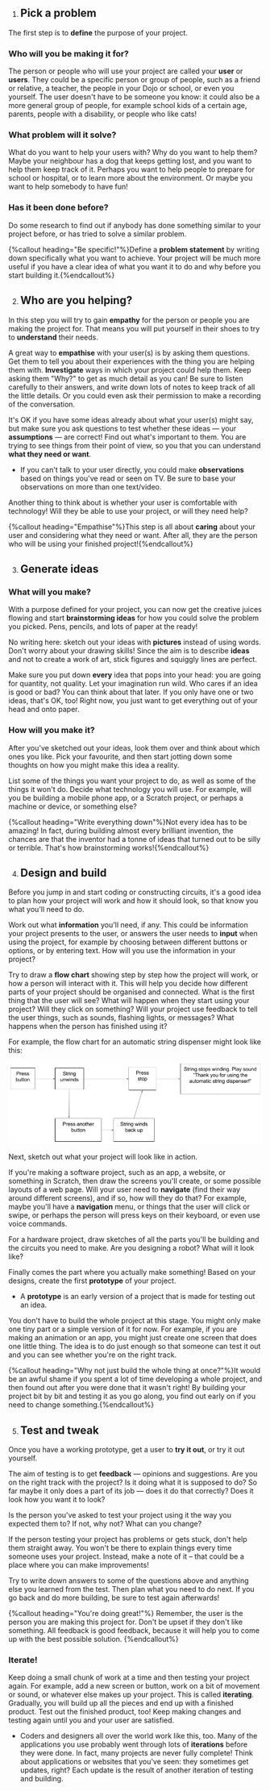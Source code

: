 1. ## Pick a problem

 The first step is to **define** the purpose of your project.

 ### Who will you be making it for?

 The person or people who will use your project are called your **user** or **users**. They could be a specific person or group of people, such as a friend or relative, a teacher, the people in your Dojo or school, or even you yourself. The user doesn't have to be someone you know: it could also be a more general group of people, for example school kids of a certain age, parents, people with a disability, or people who like cats!

 ### What problem will it solve?
 What do you want to help your users with? Why do you want to help them? Maybe your neighbour has a dog that keeps getting lost, and you want to help them keep track of it. Perhaps you want to help people to prepare for school or hospital, or to learn more about the environment. Or maybe you want to help somebody to have fun!

 ### Has it been done before?
 Do some research to find out if anybody has done something similar to your project before, or has tried to solve a similar problem. 
 
 {%callout heading="Be specific!"%}Define a <b>problem statement</b> by writing down specifically what you want to achieve. Your project will be much more useful if you have a clear idea of what you want it to do and why before you start building it.{%endcallout%}

2. ## Who are you helping?

 In this step you will try to gain **empathy** for the person or people you are making the project for. That means you will put yourself in their shoes to try to **understand** their needs. 

 A great way to **empathise** with your user(s) is by asking them questions. Get them to tell you about their experiences with the thing you are helping them with. **Investigate** ways in which your project could help them. Keep asking them "Why?" to get as much detail as you can! Be sure to listen carefully to their answers, and write down lots of notes to keep track of all the little details. Or you could even ask their permission to make a recording of the conversation.

 It's OK if you have some ideas already about what your user(s) might say, but make sure you ask questions to test whether these ideas — your **assumptions** — are correct! Find out what's important to them. You are trying to see things from their point of view, so you that you can understand **what they need or want**.

 * If you can't talk to your user directly, you could make **observations** based on things you've read or seen on TV. Be sure to base your observations on more than one text/video.

 Another thing to think about is whether your user is comfortable with technology! Will they be able to use your project, or will they need help?
 
 {%callout heading="Empathise"%}This step is all about <b>caring</b> about your user and considering what they need or want. After all, they are the person who will be using your finished project!{%endcallout%}
 
3. ## Generate ideas

 ### What will you make?
 With a purpose defined for your project, you can now get the creative juices flowing and start **brainstorming ideas** for how you could solve the problem you picked. Pens, pencils, and lots of paper at the ready! 
 
 No writing here: sketch out your ideas with **pictures** instead of using words. Don't worry about your drawing skills! Since the aim is to describe **ideas** and not to create a work of art, stick figures and squiggly lines are perfect.
 
 Make sure you put down **every** idea that pops into your head: you are going for quantity, not quality. Let your imagination run wild. Who cares if an idea is good or bad? You can think about that later. If you only have one or two ideas, that's OK, too! Right now, you just want to get everything out of your head and onto paper.

 ### How will you make it?
 After you've sketched out your ideas, look them over and think about which ones you like. Pick your favourite, and then start jotting down some thoughts on how you might make this idea a reality.

 List some of the things you want your project to do, as well as some of the things it won't do. Decide what technology you will use. For example, will you be building a mobile phone app, or a Scratch project, or perhaps a machine or device, or something else?
 
 {%callout heading="Write everything down"%}Not every idea has to be amazing! In fact, during building almost every brilliant invention, the chances are that the inventor had a tonne of ideas that turned out to be silly or terrible. That's how brainstorming works!{%endcallout%}

4. ## Design and build

 Before you jump in and start coding or constructing circuits, it's a good idea to plan how your project will work and how it should look, so that know you what you'll need to do. 

 Work out what **information** you'll need, if any. This could be information your project presents to the user, or answers the user needs to **input** when using the project, for example by choosing between different buttons or options, or by entering text. How will you use the information in your project?

 Try to draw a **flow chart** showing step by step how the project will work, or how a person will interact with it. This will help you decide how different parts of your project should be organised and connected. What is the first thing that the user will see? What will happen when they start using your project? Will they click on something? Will your project use feedback to tell the user things, such as sounds, flashing lights, or messages? What happens when the person has finished using it?

 For example, the flow chart for an automatic string dispenser might look like this:

 ![](assets/FlowChartExample.png)

 Next, sketch out what your project will look like in action. 
 
 If you're making a software project, such as an app, a website, or something in Scratch, then draw the screens you'll create, or some possible layouts of a web page. Will your user need to **navigate** \(find their way around different screens\), and if so, how will they do that? For example, maybe you'll have a **navigation** menu, or things that the user will click or swipe, or perhaps the person will press keys on their keyboard, or even use voice commands.
 
 For a hardware project, draw sketches of all the parts you'll be building and the circuits you need to make. Are you designing a robot? What will it look like? 
 
 Finally comes the part where you actually make something! Based on your designs, create the first **prototype** of your project.

 * A **prototype** is an early version of a project that is made for testing out an idea.
 
 You don't have to build the whole project at this stage. You might only make one tiny part or a simple version of it for now. For example, if you are making an animation or an app, you might just create one screen that does one little thing. The idea is to do just enough so that someone can test it out and you can see whether you're on the right track.

 {%callout heading="Why not just build the whole thing at once?"%}It would be an awful shame if you spent a lot of time developing a whole project, and then found out after you were done that it wasn't right! By building your project bit by bit and testing it as you go along, you find out early on if you need to change something.{%endcallout%}

5. ## Test and tweak

 Once you have a working prototype, get a user to **try it out**, or try it out yourself. 
 
 The aim of testing is to get **feedback** — opinions and suggestions. Are you on the right track with the project? Is it doing what it is supposed to do? So far maybe it only does a part of its job — does it do that correctly? Does it look how you want it to look? 
 
 Is the person you've asked to test your project using it the way you expected them to? If not, why not? What can you change?
 
 If the person testing your project has problems or gets stuck, don't help them straight away. You won't be there to explain things every time someone uses your project. Instead, make a note of it – that could be a place where you can make improvements!

 Try to write down answers to some of the questions above and anything else you learned from the test. Then plan what you need to do next. If you go back and do more building, be sure to test again afterwards!

 {%callout heading="You're doing great!"%} Remember, the user is the person you are making this project for. Don't be upset if they don't like something. All feedback is good feedback, because it will help you to come up with the best possible solution. {%endcallout%}

 ### Iterate!
 Keep doing a small chunk of work at a time and then testing your project again. For example, add a new screen or button, work on a bit of movement or sound, or whatever else makes up your project. This is called **iterating**. Gradually, you will build up all the pieces and end up with a finished product. Test out the finished product, too! Keep making changes and testing again until you and your user are satisfied.

 * Coders and designers all over the world work like this, too. Many of the applications you use probably went through lots of **iterations** before they were done. In fact, many projects are never fully complete! Think about applications or websites that you've seen: they sometimes get updates, right? Each update is the result of another iteration of testing and building.

